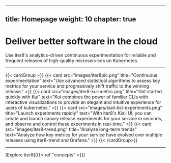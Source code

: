 
---
title: Homepage
weight: 10
chapter: true
---

# Deliver better software in the cloud

Use iter8's analytics-driven continuous experimentation for reliable and frequent releases of high-quality microservices on Kubernetes.

***

{{< cardGroup >}}
  {{< card src="images/iter8pic.png" title="Continuous experimentation" text="Use advanced statistical algorithms to assess key metrics for your service and progressively shift traffic to the winning release." >}}
  {{< card src="images/iter8-kui-metric.png" title="Get started quickly with Kui" text="Kui combines the power of familiar CLIs with interactive visualizations to provide an elegant and intuitive experience for users of kubernetes." >}}
  {{< card src="images/kiali-list-experiments.png" title="Launch experiments rapidly" text="With iter8's Kiali UI, you can create and launch canary release experiments for your service in seconds, and observe and control these experiments in real-time." >}}
  {{< card src="images/iter8-trend.png" title="Analyze long-term trends" text="Analyze how key metrics for your service have evolved over multiple releases using iter8-trend and Grafana." >}}
{{< /cardGroup>}}

***

[Explore iter8]({{< ref "concepts" >}})
